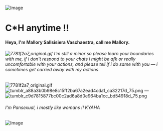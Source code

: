 ![Image](https://github.com/user-attachments/assets/c18ff032-ff40-417b-b652-8a91a1304704)

# C*H anytime !!

#### Heya, I'm Mallory Sallsisiera Vaschaestra, call me Mallory.

###### ![7781f2a7_original.gif](https://github.com/user-attachments/assets/93294eb8-58ad-49ce-99dd-dc2620526180) I'm still a minor so please learn your boundaries with me, if i don't respond to your chats i might be afk or really uncomfortable with your actions, and please tell if i do same with you — i sometimes get carried away with my actions

![7781f2a7_original.gif](https://github.com/user-attachments/assets/93294eb8-58ad-49ce-99dd-dc2620526180) ![tumblr_a88a3b0b98e8c15ff2ba67a2ead4cda1_ca32217d_75.png](https://github.com/user-attachments/assets/3ade60b4-ee72-431c-bf5f-b139290e5e0d)   —                                          ![tumblr_c9d7815877bc00c2ad6a8d0e964ba1cc_bd54918d_75.png](https://github.com/user-attachments/assets/9075e586-b3a2-4ac5-8ec8-5747b3c5113f)

 ###### I'm Pansexual, i mostly like womans !! KYAHA 






![Image](https://github.com/user-attachments/assets/da5f623f-b8ba-40e7-b3f2-68008db12547)
